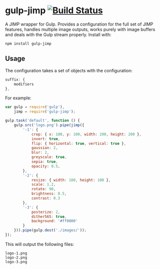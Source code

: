 # gulp-jimp [![Build Status](https://travis-ci.org/haydenbleasel/gulp-jimp.svg?branch=master)](https://travis-ci.org/haydenbleasel/gulp-jimp)

A JIMP wrapper for Gulp. Provides a configuration for the full set of JIMP features, handles multiple image outputs, works purely with image buffers and deals with the Gulp stream properly. Install with:

```
npm install gulp-jimp
```

## Usage

The configuration takes a set of objects with the configuration:

```js
suffix: {
    modifiers
},
```

For example:

```js
var gulp = require('gulp'),
    jimp = require('gulp-jimp');

gulp.task('default', function () {
    gulp.src('logo.png').pipe(jimp({
        '-1': {
            crop: { x: 100, y: 100, width: 200, height: 200 },
            invert: true,
            flip: { horizontal: true, vertical: true },
            gaussian: 2,
            blur: 2,
            greyscale: true,
            sepia: true,
            opacity: 0.5,
        },
        '-2': {
            resize: { width: 100, height: 100 },
            scale: 1.2,
            rotate: 90,
            brightness: 0.5,
            contrast: 0.3
        },
        '-3': {
            posterize: 2,
            dither565: true,
            background: '#ff0000'
        }
    })).pipe(gulp.dest('./images/'));
});
```

This will output the following files:

```
logo-1.png
logo-2.png
logo-3.png
```
